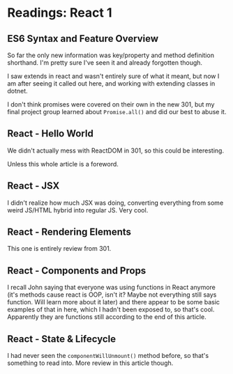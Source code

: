 # Readings: React 1

## ES6 Syntax and Feature Overview

So far the only new information was key/property and method definition shorthand. I'm pretty sure I've seen it and already forgotten though.

I saw extends in react and wasn't entirely sure of what it meant, but now I am after seeing it called out here, and working with extending classes in dotnet.

I don't think promises were covered on their own in the new 301, but my final project group learned about `Promise.all()` and did our best to abuse it.

## React - Hello World

We didn't actually mess with ReactDOM in 301, so this could be interesting.

Unless this whole article is a foreword.

## React - JSX

I didn't realize how much JSX was doing, converting everything from some weird JS/HTML hybrid into regular JS. Very cool.

## React - Rendering Elements

This one is entirely review from 301.

## React - Components and Props

I recall John saying that everyone was using functions in React anymore (it's methods cause react is OOP, isn't it? Maybe not everything still says function. Will learn more about it later) and there appear to be some basic examples of that in here, which I hadn't been exposed to, so that's cool. Apparently they are functions still according to the end of this article.

## React - State & Lifecycle

I had never seen the `componentWillUnmount()` method before, so that's something to read into. More review in this article though.